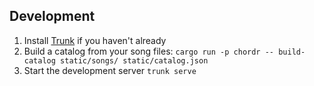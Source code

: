 ## Development

1. Install [Trunk](https://trunkrs.dev/) if you haven't already
2. Build a catalog from your song files: `cargo run -p chordr -- build-catalog static/songs/ static/catalog.json`
3. Start the development server `trunk serve`
